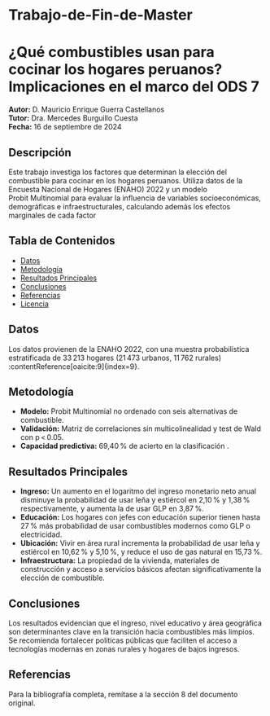 # Trabajo-de-Fin-de-Master

# ¿Qué combustibles usan para cocinar los hogares peruanos? Implicaciones en el marco del ODS 7

**Autor:** D. Mauricio Enrique Guerra Castellanos  
**Tutor:** Dra. Mercedes Burguillo Cuesta  
**Fecha:** 16 de septiembre de 2024

## Descripción
Este trabajo investiga los factores que determinan la elección del combustible para cocinar en los hogares peruanos. Utiliza datos de la Encuesta Nacional de Hogares (ENAHO) 2022 y un modelo Probit Multinomial para evaluar la influencia de variables socioeconómicas, demográficas e infraestructurales, calculando además los efectos marginales de cada factor 
## Tabla de Contenidos
- [Datos](#datos)  
- [Metodología](#metodología)  
- [Resultados Principales](#resultados-principales)  
- [Conclusiones](#conclusiones)  
- [Referencias](#referencias)  
- [Licencia](#licencia)  

## Datos
Los datos provienen de la ENAHO 2022, con una muestra probabilística estratificada de 33 213 hogares (21 473 urbanos, 11 762 rurales) :contentReference[oaicite:9]{index=9}.

## Metodología
- **Modelo:** Probit Multinomial no ordenado con seis alternativas de combustible.  
- **Validación:** Matriz de correlaciones sin multicolinealidad y test de Wald con p < 0.05.  
- **Capacidad predictiva:** 69,40 % de acierto en la clasificación .

## Resultados Principales
- **Ingreso:** Un aumento en el logaritmo del ingreso monetario neto anual disminuye la probabilidad de usar leña y estiércol en 2,10 % y 1,38 % respectivamente, y aumenta la de usar GLP en 3,87 %.  
- **Educación:** Los hogares con jefes con educación superior tienen hasta 27 % más probabilidad de usar combustibles modernos como GLP o electricidad.  
- **Ubicación:** Vivir en área rural incrementa la probabilidad de usar leña y estiércol en 10,62 % y 5,10 %, y reduce el uso de gas natural en 15,73 %.  
- **Infraestructura:** La propiedad de la vivienda, materiales de construcción y acceso a servicios básicos afectan significativamente la elección de combustible.

## Conclusiones
Los resultados evidencian que el ingreso, nivel educativo y área geográfica son determinantes clave en la transición hacia combustibles más limpios. Se recomienda fortalecer políticas públicas que faciliten el acceso a tecnologías modernas en zonas rurales y hogares de bajos ingresos.

## Referencias
Para la bibliografía completa, remítase a la sección 8 del documento original.

